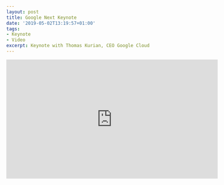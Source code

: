 ```yaml
---
layout: post
title: Google Next Keynote
date: '2019-05-02T13:19:57+01:00'
tags:
- Keynote
- Video
excerpt: Keynote with Thomas Kurian, CEO Google Cloud
---
```

<iframe width="560" height="315" src="https://www.youtube.com/embed/PZ1Lqxfs1yw?start=1544" frameborder="0" allow="accelerometer; autoplay; encrypted-media; gyroscope; picture-in-picture" allowfullscreen></iframe>
